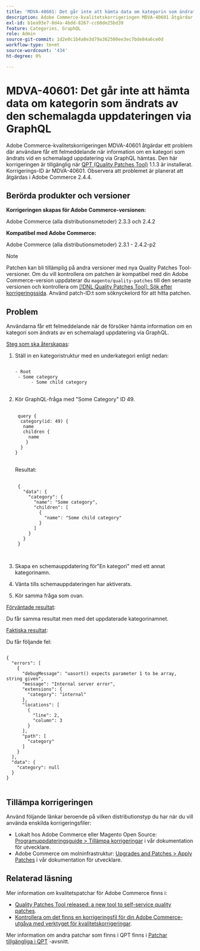 ```yaml
---
title: 'MDVA-40601: Det går inte att hämta data om kategorin som ändrats av den schemalagda uppdateringen via GraphQL'
description: Adobe Commerce-kvalitetskorrigeringen MDVA-40601 åtgärdar ett problem där användare får ett felmeddelande när information om en kategori som ändrats vid en schemalagd uppdatering via GraphQL hämtas. Den här korrigeringen är tillgänglig när [QPT-verktyget (Quality Patches Tool)](https://devdocs.magento.com/guides/v2.4/comp-mgr/patching.html#mqp) 1.1.3 är installerat. Korrigerings-ID är MDVA-40601. Observera att problemet är planerat att åtgärdas i Adobe Commerce 2.4.4.
exl-id: b1ea93e7-8d4a-4bdd-8267-cc60de25bd39
feature: Categories, GraphQL
role: Admin
source-git-commit: 1d2e0c1b4a8e3d79a362500ee3ec7bde84a6ce0d
workflow-type: tm+mt
source-wordcount: '434'
ht-degree: 0%

---
```


# MDVA-40601: Det går inte att hämta data om kategorin som ändrats av den schemalagda uppdateringen via GraphQL

Adobe Commerce-kvalitetskorrigeringen MDVA-40601 åtgärdar ett problem där användare får ett felmeddelande när information om en kategori som ändrats vid en schemalagd uppdatering via GraphQL hämtas. Den här korrigeringen är tillgänglig när [QPT (Quality Patches Tool)](https://devdocs.magento.com/guides/v2.4/comp-mgr/patching.html#mqp) 1.1.3 är installerat. Korrigerings-ID är MDVA-40601. Observera att problemet är planerat att åtgärdas i Adobe Commerce 2.4.4.

## Berörda produkter och versioner

**Korrigeringen skapas för Adobe Commerce-versionen:**

Adobe Commerce (alla distributionsmetoder) 2.3.3 och 2.4.2

**Kompatibel med Adobe Commerce:**

Adobe Commerce (alla distributionsmetoder) 2.3.1 - 2.4.2-p2

>[!NOTE]
>
>Patchen kan bli tillämplig på andra versioner med nya Quality Patches Tool-versioner. Om du vill kontrollera om patchen är kompatibel med din Adobe Commerce-version uppdaterar du `magento/quality-patches` till den senaste versionen och kontrollera om [[!DNL Quality Patches Tool]: Sök efter korrigeringssida](https://devdocs.magento.com/quality-patches/tool.html#patch-grid). Använd patch-ID:t som söknyckelord för att hitta patchen.

## Problem

Användarna får ett felmeddelande när de försöker hämta information om en kategori som ändrats av en schemalagd uppdatering via GraphQL.

<u>Steg som ska återskapas</u>:

1. Ställ in en kategoristruktur med en underkategori enligt nedan:

   <pre>
   <code class="language-graphql">
   - Root
    - Some category
         - Some child category
   </code>
   </pre>

1. Kör GraphQL-fråga med &quot;Some Category&quot; ID 49.

   <pre>
    <code class="language-graphql">
    query {
     category(id: 49) {
      name
      children {
        name
       }
     }
   }
   </code>
   </pre>

   Resultat:

   <pre>
    <code class="language-graphql">
    {
      "data": {
        "category": {
          "name": "Some category",
          "children": [
            {
              "name": "Some child category"
            }
          ]
        }
      }
    }
    </code>
    </pre>

1. Skapa en schemauppdatering för&quot;En kategori&quot; med ett annat kategorinamn.
1. Vänta tills schemauppdateringen har aktiverats.
1. Kör samma fråga som ovan.

<u>Förväntade resultat</u>:

Du får samma resultat men med det uppdaterade kategorinamnet.

<u>Faktiska resultat</u>:

Du får följande fel:

<pre>
<code class="language-graphql">
{
  "errors": [
    {
      "debugMessage": "uasort() expects parameter 1 to be array, string given",
      "message": "Internal server error",
      "extensions": {
        "category": "internal"
      },
      "locations": [
        {
          "line": 2,
          "column": 3
        }
      ],
      "path": [
        "category"
      ]
    }
  ],
  "data": {
    "category": null
  }
}
</code>
</pre>

## Tillämpa korrigeringen

Använd följande länkar beroende på vilken distributionstyp du har när du vill använda enskilda korrigeringsfiler:

* Lokalt hos Adobe Commerce eller Magento Open Source: [Programuppdateringsguide > Tillämpa korrigeringar](https://devdocs.magento.com/guides/v2.4/comp-mgr/patching/mqp.html) i vår dokumentation för utvecklare.
* Adobe Commerce om molninfrastruktur: [Upgrades and Patches > Apply Patches](https://devdocs.magento.com/cloud/project/project-patch.html) i vår dokumentation för utvecklare.

## Relaterad läsning

Mer information om kvalitetspatchar för Adobe Commerce finns i:

* [Quality Patches Tool released: a new tool to self-service quality patches](/help/announcements/adobe-commerce-announcements/magento-quality-patches-released-new-tool-to-self-serve-quality-patches.md).
* [Kontrollera om det finns en korrigeringsfil för din Adobe Commerce-utgåva med verktyget för kvalitetskorrigeringar](/help/support-tools/patches-available-in-qpt-tool/check-patch-for-magento-issue-with-magento-quality-patches.md).

Mer information om andra patchar som finns i QPT finns i [Patchar tillgängliga i QPT](https://support.magento.com/hc/en-us/sections/360010506631-Patches-available-in-QPT-tool-) -avsnitt.
